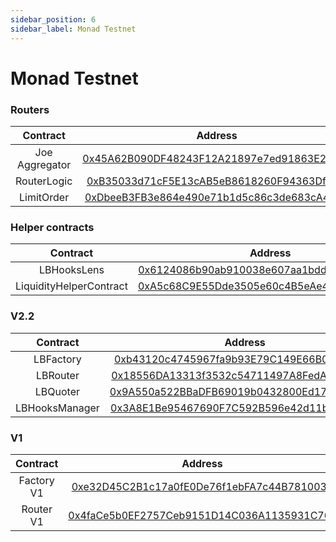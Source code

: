 ```yaml
---
sidebar_position: 6
sidebar_label: Monad Testnet
---
```


# Monad Testnet

### Routers

|    Contract    |                                                              Address                                                               |
| :------------: | :--------------------------------------------------------------------------------------------------------------------------------: |
| Joe Aggregator | [0x45A62B090DF48243F12A21897e7ed91863E2c86b](https://testnet.monadexplorer.com/address/0x45A62B090DF48243F12A21897e7ed91863E2c86b) |
|  RouterLogic   | [0xB35033d71cF5E13cAB5eB8618260F94363Dff9Cf](https://testnet.monadexplorer.com/address/0xB35033d71cF5E13cAB5eB8618260F94363Dff9Cf) |
|   LimitOrder   | [0xDbeeB3FB3e864e490e71b1d5c86c3de683cA4626](https://testnet.monadexplorer.com/address/0xDbeeB3FB3e864e490e71b1d5c86c3de683cA4626) |

### Helper contracts

|        Contract         |                                                              Address                                                               |
| :---------------------: | :--------------------------------------------------------------------------------------------------------------------------------: |
|       LBHooksLens       | [0x6124086b90ab910038e607aa1bdd67b284c31c98](https://testnet.monadexplorer.com/address/0x6124086b90ab910038e607aa1bdd67b284c31c98) |
| LiquidityHelperContract | [0xA5c68C9E55Dde3505e60c4B5eAe411e2977dfB35](https://testnet.monadexplorer.com/address/0xA5c68C9E55Dde3505e60c4B5eAe411e2977dfB35) |

### V2.2

|    Contract    |                                                              Address                                                               |
| :------------: | :--------------------------------------------------------------------------------------------------------------------------------: |
|   LBFactory    | [0xb43120c4745967fa9b93E79C149E66B0f2D6Fe0c](https://testnet.monadexplorer.com/address/0xb43120c4745967fa9b93E79C149E66B0f2D6Fe0c) |
|    LBRouter    | [0x18556DA13313f3532c54711497A8FedAC273220E](https://testnet.monadexplorer.com/address/0x18556DA13313f3532c54711497A8FedAC273220E) |
|    LBQuoter    | [0x9A550a522BBaDFB69019b0432800Ed17855A51C3](https://testnet.monadexplorer.com/address/0x9A550a522BBaDFB69019b0432800Ed17855A51C3) |
| LBHooksManager | [0x3A8E1Be95467690F7C592B596e42d11b3710c633](https://testnet.monadexplorer.com/address/0x3A8E1Be95467690F7C592B596e42d11b3710c633) |

### V1

|  Contract  |                                                              Address                                                               |
| :--------: | :--------------------------------------------------------------------------------------------------------------------------------: |
| Factory V1 | [0xe32D45C2B1c17a0fE0De76f1ebFA7c44B7810034](https://testnet.monadexplorer.com/address/0xe32D45C2B1c17a0fE0De76f1ebFA7c44B7810034) |
| Router V1  | [0x4faCe5b0EF2757Ceb9151D14C036A1135931C70E](https://testnet.monadexplorer.com/address/0x4faCe5b0EF2757Ceb9151D14C036A1135931C70E) |
